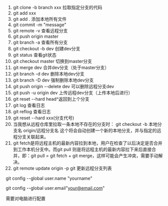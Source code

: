 1. git clone -b branch xxx 拉取指定分支的代码
2. git add xxx
3. git add . 添加本地所有文件
4. git commit -m "message"
5. git remote -v 查看远程分支
6. git push origin master
7. git branch -a 查看所有分支
8. git checkout -b dev 创建dev分支
9. git status 查看git状态
10. git checkout master 切换到master分支
11. git merge dev 合并dev分支（处于master分支）
12. git branch -d dev 删除本地dev分支
13. git branch -D dev 强制删除本地dev分支
14. git push origin --delete dev   可以删除远程分支dev  
15. git push -u origin dev 上传远程dev分支（上传本地后进行）
16. git reset --hard head^返回到上个分支
17. git log 查看日志
18. git reflog 查看日志
19. git reset --hard xxx(分支代号)
20. 当我想从远程仓库里拉取一条本地不存在的分支时：
git checkout -b 本地分支名 origin/远程分支名
这个将会自动创建一个新的本地分支，并与指定的远程分支关联起来。
21. git fetch是将远程主机的最新内容拉到本地，用户在检查了以后决定是否合并到工作本机分支中。而git pull 则是将远程主机的最新内容拉下来后直接合并，即：git pull = git fetch + git merge，这样可能会产生冲突，需要手动解决。
22. git remote update origin -p git 更新远程分支列表 

git config --global user.name "yourname"

git config --global user.email"your@email.com"

需要对电脑进行配置
